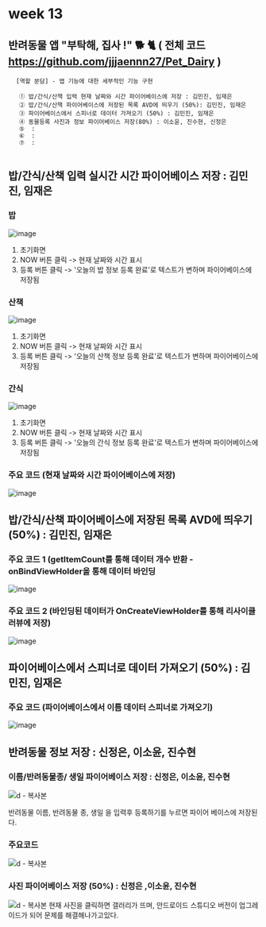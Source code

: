 #  week 13

## 반려동물 앱 "부탁해, 집사 !" 🐕 🐈 ( 전체 코드 https://github.com/jjjaennn27/Pet_Dairy )
<pre> <code> [역할 분담] - 앱 기능에 대한 세부적인 기능 구현

   ① 밥/간식/산책 입력 현재 날짜와 시간 파이어베이스에 저장 : 김민진, 임재은
   ② 밥/간식/산책 파이어베이스에 저장된 목록 AVD에 띄우기 (50%): 김민진, 임재은
   ③ 파이어베이스에서 스피너로 데이터 가져오기 (50%) : 김민진, 임재은
   ④ 동물등록 사진과 정보 파이어베이스 저장(80%) : 이소윤, 진수현, 신정은
   ⑤  :
   ⑥  :
   ⑦  :
  
</code></pre>


## 밥/간식/산책 입력 실시간 시간 파이어베이스 저장 : 김민진, 임재은

### 밥
![image](https://user-images.githubusercontent.com/79950380/120304424-bb09c100-c30a-11eb-9b2f-6fb372f74fe2.png)
1. 초기화면
2. NOW 버튼 클릭 -> 현재 날짜와 시간 표시
3. 등록 버튼 클릭 -> '오늘의 밥 정보 등록 완료'로 텍스트가 변하며 파이어베이스에 저장됨

### 산책
![image](https://user-images.githubusercontent.com/79950380/120305086-53a04100-c30b-11eb-86ac-21852a0faa18.png)
1. 초기화면
2. NOW 버튼 클릭 -> 현재 날짜와 시간 표시
3. 등록 버튼 클릭 -> '오늘의 산책 정보 등록 완료'로 텍스트가 변하며 파이어베이스에 저장됨

### 간식
![image](https://user-images.githubusercontent.com/79950103/120308065-a4fdff80-c30e-11eb-926c-ab28467851de.png)
1. 초기화면
2. NOW 버튼 클릭 -> 현재 날짜와 시간 표시
3. 등록 버튼 클릭 -> '오늘의 간식 정보 등록 완료'로 텍스트가 변하며 파이어베이스에 저장됨

### 주요 코드 (현재 날짜와 시간 파이어베이스에 저장)
![image](https://user-images.githubusercontent.com/79950380/120304037-5e0e0b00-c30a-11eb-9aea-d2c668086455.png)

## 밥/간식/산책 파이어베이스에 저장된 목록 AVD에 띄우기 (50%) : 김민진, 임재은
### 주요 코드 1 (getItemCount를 통해 데이터 개수 반환 - onBindViewHolder을 통해 데이터 바인딩
![image](https://user-images.githubusercontent.com/79950103/120310432-5bfb7a80-c311-11eb-88f3-45ef81e8f198.png)

### 주요 코드 2 (바인딩된 데이터가 OnCreateViewHolder를 통해 리사이클러뷰에 저장) 
![image](https://user-images.githubusercontent.com/79950103/120309919-bea04680-c310-11eb-81b0-fdaa2aafdd32.png)

## 파이어베이스에서 스피너로 데이터 가져오기 (50%) : 김민진, 임재은
### 주요 코드 (파이어베이스에서 이름 데이터 스피너로 가져오기)
![image](https://user-images.githubusercontent.com/79950380/120305555-d923f100-c30b-11eb-8632-bda24185d016.png)


## 반려동물 정보 저장 : 신정은, 이소윤, 진수현

### 이름/반려동물종/ 생일 파이어베이스 저장 : 신정은, 이소윤, 진수현
![d - 복사본](https://user-images.githubusercontent.com/79950254/120314903-b6e3a080-c316-11eb-8648-fe3dd638b8f5.PNG)

반려동물 이름, 반려동물 종, 생일 을 입력후 등록하기를 누르면 파이어 베이스에 저장된다.


### 주요코드
![d - 복사본](https://user-images.githubusercontent.com/79950254/120315012-d7135f80-c316-11eb-9737-6bb9fc3290cd.PNG)
### 사진 파이어베이스 저장 (50%) : 신정은 ,이소윤, 진수현

![d - 복사본](https://user-images.githubusercontent.com/79950254/120316073-fc549d80-c317-11eb-9397-fc4a386deaa9.PNG)
현재 사진을 클릭하면 갤러리가 뜨며, 안드로이드 스튜디오 버전이 업그레이드가 되어 문제를 해결해나가고있다.


